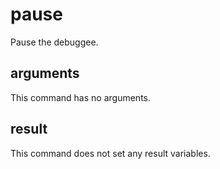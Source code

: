 # pause

Pause the debuggee.

## arguments

This command has no arguments.

## result

This command does not set any result variables.
